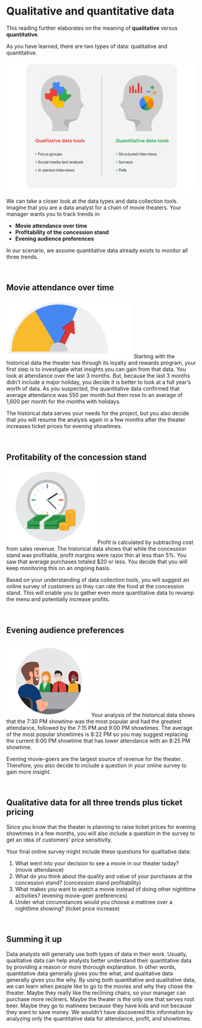 # Qualitative and quantitative data

T​his reading further elaborates on the meaning of **qualitative** versus **quantitative**.

As you have learned, there are two types of data: qualitative and quantitative.

![img](img/Qualitative_Quantitative.png)

We can take a closer look at the data types and data collection tools. Imagine that you are a data analyst for a chain of movie theaters. Your manager wants you to track trends in:

- **Movie attendance over time**
- **Profitability of the concession stand**
- **Evening audience preferences**

In our scenario, we assume quantitative data already exists to monitor all three trends.

&nbsp;

## Movie attendance over time

![img](img/movie.png)
Starting with the historical data the theater has through its loyalty and rewards program, your first step is to investigate what insights you can gain from that data. You look at attendance over the last 3 months. But, because the last 3 months didn’t include a major holiday, you decide it is better to look at a full year’s worth of data. As you suspected, the quantitative data confirmed that average attendance was 550 per month but then rose to an average of 1,600 per month for the months with holidays.

The historical data serves your needs for the project, but you also decide that you will resume the analysis again in a few months after the theater increases ticket prices for evening showtimes.

&nbsp;

## Profitability of the concession stand

![img](img/prof.png)
Profit is calculated by subtracting cost from sales revenue. The historical data shows that while the concession stand was profitable, profit margins were razor thin at less than 5%. You saw that average purchases totaled $20 or less. You decide that you will keep monitoring this on an ongoing basis.

Based on your understanding of data collection tools, you will suggest an online survey of customers so they can rate the food at the concession stand. This will enable you to gather even more quantitative data to revamp the menu and potentially increase profits.

&nbsp;

## Evening audience preferences

![img](img/pref.png)
Your analysis of the historical data shows that the 7:30 PM showtime was the most popular and had the greatest attendance, followed by the 7:15 PM and 9:00 PM showtimes. The average of the most popular showtimes is 8:22 PM so you may suggest replacing the current 8:00 PM showtime that has lower attendance with an 8:25 PM showtime.

Evening movie-goers are the largest source of revenue for the theater. Therefore, you also decide to include a question in your online survey to gain more insight.

&nbsp;

## Qualitative data for all three trends plus ticket pricing

Since you know that the theater is planning to raise ticket prices for evening showtimes in a few months, you will also include a question in the survey to get an idea of customers’ price sensitivity.

Your final online survey might include these questions for qualitative data:

1. What went into your decision to see a movie in our theater today? (movie attendance)
2. What do you think about the quality and value of your purchases at the concession stand? (concession stand profitability)
3. What makes you want to watch a movie instead of doing other nighttime activities? (evening movie-goer preferences)
4. Under what circumstances would you choose a matinee over a nighttime showing? (ticket price increase)

&nbsp;

## Summing it up

Data analysts will generally use both types of data in their work. Usually, qualitative data can help analysts better understand their quantitative data by providing a reason or more thorough explanation. In other words, quantitative data generally gives you the what, and qualitative data generally gives you the why. By using both quantitative and qualitative data, we can learn when people like to go to the movies and why they chose the theater. Maybe they really like the reclining chairs, so your manager can purchase more recliners. Maybe the theater is the only one that serves root beer. Maybe they go to matinees because they have kids and not because they want to save money. We wouldn’t have discovered this information by analyzing only the quantitative data for attendance, profit, and showtimes.
